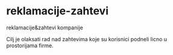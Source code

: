 # reklamacije-zahtevi
reklamacije&amp;zahtevi kompanije

Cilj je olaksati rad nad zahtevima koje su korisnici podneli licno u prostorijama firme.
